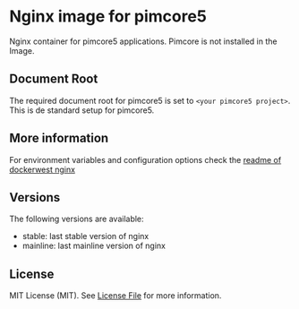Nginx image for pimcore5
========================

Nginx container for pimcore5 applications. Pimcore is not installed in the Image.

Document Root
-------------

The required document root for pimcore5 is set to `<your pimcore5 project>`.
This is de standard setup for pimcore5.

More information
----------------

For environment variables and configuration options check the
[readme of dockerwest nginx](https://github.com/dockerwest/nginx/blob/master/README.md)

Versions
--------

The following versions are available:
- stable: last stable version of nginx
- mainline: last mainline version of nginx

License
-------

MIT License (MIT). See [License File](LICENSE.md) for more information.

